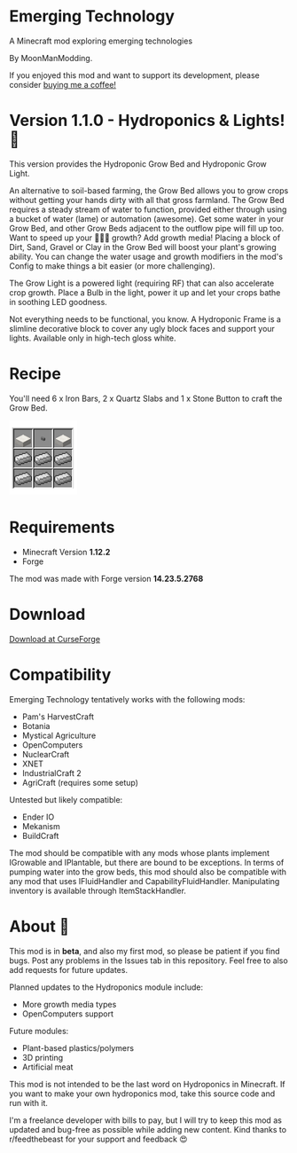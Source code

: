 # Emerging Technology
<p>A Minecraft mod exploring emerging technologies</p>

By MoonManModding.

If you enjoyed this mod and want to support its development, please consider <a href="https://www.buymeacoffee.com/6KXahpF">buying me a coffee!</a>

# Version 1.1.0 - Hydroponics & Lights! 🌱

This version provides the Hydroponic Grow Bed and Hydroponic Grow Light.

An alternative to soil-based farming, the Grow Bed allows you to grow crops without getting your hands dirty with all that gross farmland. The Grow Bed requires a steady stream of water to function, provided either through using a bucket of water (lame) or automation (awesome). Get some water in your Grow Bed, and other Grow Beds adjacent to the outflow pipe will fill up too. Want to speed up your 🌾🌾🌾 growth? Add growth media! Placing a block of Dirt, Sand, Gravel or Clay in the Grow Bed will boost your plant's growing ability. You can change the water usage and growth modifiers in the mod's Config to make things a bit easier (or more challenging).

The Grow Light is a powered light (requiring RF) that can also accelerate crop growth. Place a Bulb in the light, power it up and let your crops bathe in soothing LED goodness.

Not everything needs to be functional, you know. A Hydroponic Frame is a slimline decorative block to cover any ugly block faces and support your lights. Available only in high-tech gloss white.

# Recipe

You'll need 6 x Iron Bars, 2 x Quartz Slabs and 1 x Stone Button to craft the Grow Bed.

<img src="HydroponicRecipe.png" alt="Recipe">

# Requirements
- Minecraft Version <b>1.12.2</b>
- Forge

The mod was made with Forge version <b>14.23.5.2768</b>

# Download
<a href="https://www.curseforge.com/minecraft/mc-mods/emerging-technology-hydroponics">Download at CurseForge</a>

# Compatibility
Emerging Technology tentatively works with the following mods:

- Pam's HarvestCraft
- Botania
- Mystical Agriculture
- OpenComputers
- NuclearCraft
- XNET
- IndustrialCraft 2
- AgriCraft (requires some setup)

Untested but likely compatible:
- Ender IO
- Mekanism
- BuildCraft

The mod should be compatible with any mods whose plants implement IGrowable and IPlantable, but there are bound to be exceptions. In terms of pumping water into the grow beds, this mod should also be compatible with any mod that uses IFluidHandler and CapabilityFluidHandler. Manipulating inventory is available through ItemStackHandler. 

# About 🔬

This mod is in <b>beta</b>, and also my first mod, so please be patient if you find bugs. Post any problems in the Issues tab in this repository. Feel free to also add requests for future updates.

Planned updates to the Hydroponics module include:
- More growth media types
- OpenComputers support

Future modules:
- Plant-based plastics/polymers
- 3D printing
- Artificial meat

This mod is not intended to be the last word on Hydroponics in Minecraft. If you want to make your own hydroponics mod, take this source code and run with it.

I'm a freelance developer with bills to pay, but I will try to keep this mod as updated and bug-free as possible while adding new content. Kind thanks to r/feedthebeast for your support and feedback 😍


